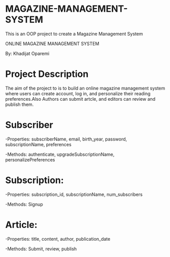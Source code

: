 # MAGAZINE-MANAGEMENT-SYSTEM
This is an OOP project to create a Magazine Management System

ONLINE MAGAZINE MANAGEMENT SYSTEM

By: Khadijat Oparemi 

# Project Description

The aim of the project to is to build an online magazine management system where users can create account, log in, and personalize their reading preferences.Also Authors can submit artcle, and editors can review and publish them.


# Subscriber
-Properties: subscriberName, email, birth_year, password, subscriptionName, preferences

-Methods: authenticate, upgradeSubscriptionName, personalizePreferences

# Subscription:
-Properties: subscription_id, subscriptionName, num_subscribers

-Methods: Signup

# Article:
-Properties: title, content, author, publication_date

-Methods: Submit, review, publish
